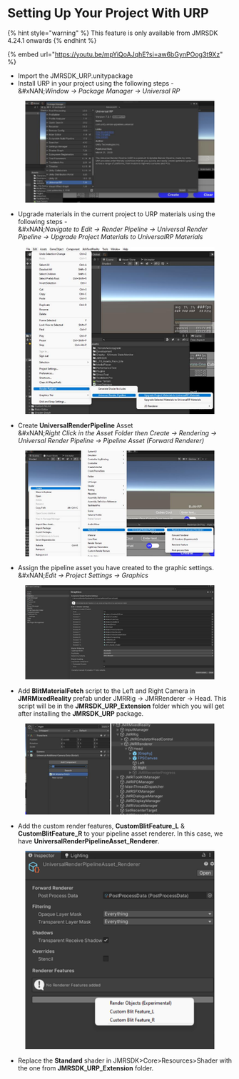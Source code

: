 # Setting Up Your Project With URP

{% hint style="warning" %}
This feature is only available from JMRSDK 4.24.1 onwards
{% endhint %}

{% embed url="https://youtu.be/mpYiQoAJqhE?si=aw6bGynPOog3t9Xz" %}

* Import the JMRSDK\_URP.unitypackage
* Install URP in your project using the following steps - \
  &#xNAN;_&#x57;indow -> Package Manager -> Universal RP_

<figure><img src="../../.gitbook/assets/Screenshot 2023-01-17 195952.png" alt=""><figcaption></figcaption></figure>

* Upgrade materials in the current project to URP materials using the following steps - \
  &#xNAN;_&#x4E;avigate to Edit -> Render Pipeline -> Universal Render Pipeline -> Upgrade Project Materials to UniversalRP Materials_

<figure><img src="../../.gitbook/assets/Screenshot 2023-01-17 200029.png" alt=""><figcaption></figcaption></figure>

* Create **UniversalRenderPipeline** Asset\
  &#xNAN;_&#x52;ight Click in the Asset Folder then Create -> Rendering -> Universal Render Pipeline -> Pipeline Asset (Forward Renderer)_

<figure><img src="../../.gitbook/assets/Screenshot 2023-01-17 200046.png" alt=""><figcaption></figcaption></figure>

* Assign the pipeline asset you have created to the graphic settings.\
  &#xNAN;_&#x45;dit -> Project Settings -> Graphics_

<figure><img src="../../.gitbook/assets/Screenshot 2023-01-17 200104.png" alt=""><figcaption></figcaption></figure>

* Add **BlitMaterialFetch** script to the Left and Right Camera in **JMRMixedReality** prefab under JMRRig -> JMRRenderer -> Head. This script will be in the **JMRSDK\_URP\_Extension** folder which you will get after installing the **JMRSDK\_URP** package.

<figure><img src="../../.gitbook/assets/Screenshot 2023-01-17 200125.png" alt=""><figcaption></figcaption></figure>

* Add the custom render features, **CustomBlitFeature\_L** & **CustomBlitFeature\_R** to your pipeline asset renderer. In this case, we have **UniversalRenderPipelineAsset\_Renderer**.&#x20;

<figure><img src="../../.gitbook/assets/Screenshot 2023-01-17 200157.png" alt=""><figcaption></figcaption></figure>

*   Replace the **Standard** shader in JMRSDK>Core>Resources>Shader with the one from **JMRSDK\_URP\_Extension** folder.

